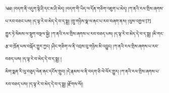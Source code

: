 ﻿  
༄༅། །བདག་ནི་འདུག་སྟེ་ཤི་དང་མ་ཤི་མེད། །བདག་གི་ཡིད་ལ་དོན་གཅིག་འཇུག་པ་མེད། །ཀ་ནའི་རལ་གྲིས་ཞགས་པ་རབ་བཅང་པས། །ད་ལྟ་རེ་བ་མེད་དེ་བ་ད་སྨྲ། །གྲུ་གཉིས་སྣ་ལ་རྐང་པ་རབ་བཞག་ནས། །ལུས་འགྱལ་[?]  
གྱུར་ཏེ་སེམས་ལ་སྡུག་བསྔལ་སྐྱེ། །ཀ་ནའི་རལ་གྲིས་ཞགས་པ་རབ་བཅད་པས། །ད་ལྟ་རེ་བ་མེད་དེ་བ་ད་སྨྲ། །མི་གང་རྩ་བ་ཁྲོན་པས་བསྐོར་གྱུར་ཀྱང། །ཤིང་གཅིག་ལ་ནི་འབྲས་བུ་གཉིས་མི་འབྱུང། །ཀ་ནའི་རལ་གྲིས་ཞགས་པ་རབ་བཅད་པས། །ད་ལྟ་རེ་བ་མེད་དེ་བ་ད་སྨྲ། །  
མིག་སྨན་རི་ལུ་བཅུད་ལེན་རྐང་དངོས་གྲུབ། །དེ་རྣམས་ལ་ནི་བདག་ཅི་ལེ་ལོར་གྱུར། །ཀ་ནའི་རལ་གྲིས་ཞགས་པ་རབ་བཅད་པས། །ད་ལྟ་རེ་བ་མེད་དེ་བ་ད་སྨྲ། །རྫོགས་སོ།།  
  

